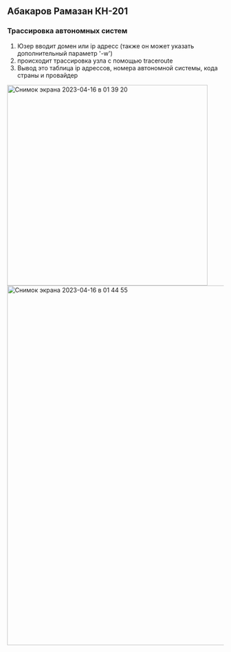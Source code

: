 ## Абакаров Рамазан КН-201
### Трассировка автономных систем
1) Юзер вводит домен или ip адресс (также он может указать дополнительный параметр '-w')
2) происходит трассировка узла с помощью traceroute
3) Вывод это таблица ip адрессов, номера автономной системы, кода страны и провайдер
<img width="466" alt="Снимок экрана 2023-04-16 в 01 39 20" src="https://user-images.githubusercontent.com/91219700/232252465-b2243800-71a7-460d-b056-05cfd4b2db68.png">
<img width="836" alt="Снимок экрана 2023-04-16 в 01 44 55" src="https://user-images.githubusercontent.com/91219700/232252480-7518646e-e5c2-4e8d-976a-100eae312960.png">
